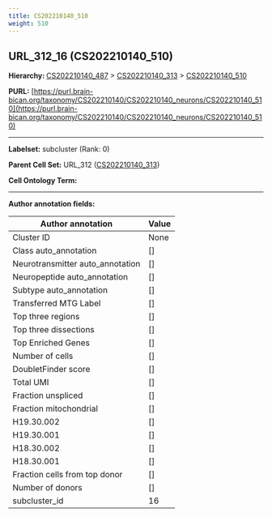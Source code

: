 ```yaml
---
title: CS202210140_510
weight: 510
---
```

## URL_312_16 (CS202210140_510)
<b>Hierarchy: </b>
[CS202210140_487](../CS202210140_487) >
[CS202210140_313](../CS202210140_313) >
[CS202210140_510](../CS202210140_510)

**PURL:** [https://purl.brain-bican.org/taxonomy/CS202210140/CS202210140_neurons/CS202210140_510](https://purl.brain-bican.org/taxonomy/CS202210140/CS202210140_neurons/CS202210140_510)

---


**Labelset:** subcluster (Rank: 0)

**Parent Cell Set:** URL_312 ([CS202210140_313](../CS202210140_313))



**Cell Ontology Term:** 

[MARKER GENES.]: #


---

[TRANSFERRED ANNOTATIONS.]: #


[AUTHOR ANNOTATION FIELDS.]: #


**Author annotation fields:**

| Author annotation | Value |
|-------------------|-------|
|Cluster ID|None|
|Class auto_annotation|[]|
|Neurotransmitter auto_annotation|[]|
|Neuropeptide auto_annotation|[]|
|Subtype auto_annotation|[]|
|Transferred MTG Label|[]|
|Top three regions|[]|
|Top three dissections|[]|
|Top Enriched Genes|[]|
|Number of cells|[]|
|DoubletFinder score|[]|
|Total UMI|[]|
|Fraction unspliced|[]|
|Fraction mitochondrial|[]|
|H19.30.002|[]|
|H19.30.001|[]|
|H18.30.002|[]|
|H18.30.001|[]|
|Fraction cells from top donor|[]|
|Number of donors|[]|
|subcluster_id|16|
